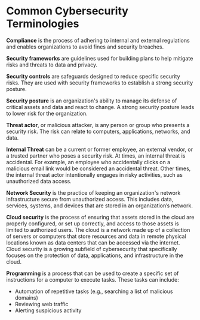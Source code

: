 # Common Cybersecurity Terminologies

**Compliance** is the process of adhering to internal and external regulations and enables organizations to avoid fines and security breaches.

**Security frameworks** are guidelines used for building plans to help mitigate risks and threats to data and privacy.

**Security controls** are safeguards designed to reduce specific security risks. They are used with security frameworks to establish a strong security posture.

**Security posture** is an organization's ability to manage its defense of critical assets and data and react to change. A strong security posture leads to lower risk for the organization.

**Threat actor**, or malicious attacker, is any person or group who presents a security risk. The risk can relate to computers, applications, networks, and data.

**Internal Threat** can be a current or former employee, an external vendor, or a trusted partner who poses a security risk. At times, an internal threat is accidental. For example, an employee who accidentally clicks on a malicious email link would be considered an accidental threat. Other times, the internal threat actor intentionally engages in risky activities, such as unauthorized data access.

**Network Security** is the practice of keeping an organization's network infrastructure secure from unauthorized access. This includes data, services, systems, and devices that are stored in an organization’s network.

**Cloud security** is the process of ensuring that assets stored in the cloud are properly configured, or set up correctly, and access to those assets is limited to authorized users. The cloud is a network made up of a collection of servers or computers that store resources and data in remote physical locations known as data centers that can be accessed via the internet. Cloud security is a growing subfield of cybersecurity that specifically focuses on the protection of data, applications, and infrastructure in the cloud.

**Programming**  is a process that can be used to create a specific set of instructions for a computer to execute tasks. These tasks can include:

- Automation of repetitive tasks (e.g., searching a list of malicious domains)
- Reviewing web traffic
- Alerting suspicious activity

